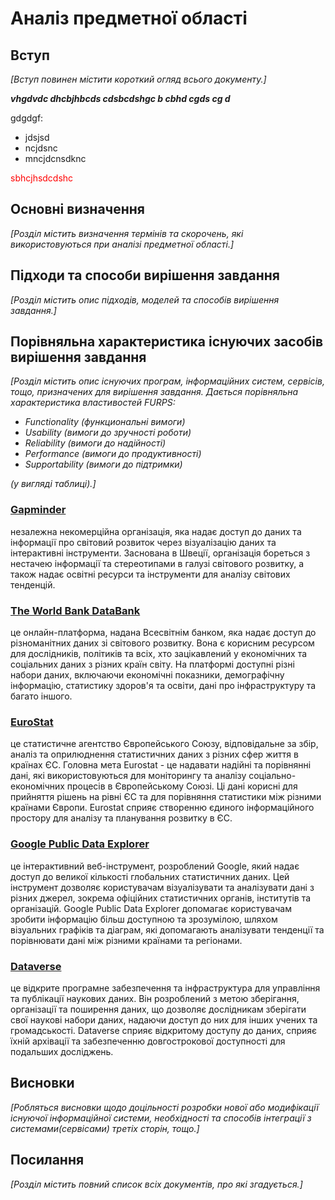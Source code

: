 # Аналіз предметної області

## Вступ

*[Вступ повинен містити короткий огляд всього документу.]*
 
 ***vhgdvdc dhcbjhbcds cdsbcdshgc b cbhd cgds cg d***

 gdgdgf:
 - jdsjsd
 - ncjdsnc
 - mncjdcnsdknc

<span style="color:red"> sbhcjhsdcdshc </span>

## Основні визначення

*[Розділ містить визначення термінів та скорочень, які використовуються при аналізі предметної області.]*

## Підходи та способи вирішення завдання

*[Розділ містить опис підходів, моделей та способів вирішення завдання.]*

## Порівняльна характеристика існуючих засобів вирішення завдання

*[Розділ містить опис існуючих програм, інформаційних систем, сервісів, тощо, призначених для вирішення 
завдання. Дається порівняльна характеристика властивостей FURPS:*
- *Functionality (функциональні вимоги)*
- *Usability (вимоги до зручності роботи)*
- *Reliability (вимоги до надійності)*
- *Performance (вимоги до продуктивності)*
- *Supportability (вимоги до підтримки)*

 *(у вигляді таблиці).]*

### [Gapminder](https://www.gapminder.org/)

незалежна некомерційна організація, яка надає доступ до даних та інформації про світовий розвиток через візуалізацію даних та інтерактивні інструменти. Заснована в Швеції, організація бореться з нестачею інформації та стереотипами в галузі світового розвитку, а також надає освітні ресурси та інструменти для аналізу світових тенденцій.

### [The World Bank DataBank](https://databank.worldbank.org/)

це онлайн-платформа, надана Всесвітнім банком, яка надає доступ до різноманітних даних зі світового розвитку. Вона є корисним ресурсом для дослідників, політиків та всіх, хто зацікавлений у економічних та соціальних даних з різних країн світу. На платформі доступні різні набори даних, включаючи економічні показники, демографічну інформацію, статистику здоров'я та освіти, дані про інфраструктуру та багато іншого.

### [EuroStat](https://ec.europa.eu/eurostat/web/main/data/database)

це статистичне агентство Європейського Союзу, відповідальне за збір, аналіз та оприлюднення статистичних даних з різних сфер життя в країнах ЄС. Головна мета Eurostat - це надавати надійні та порівнянні дані, які використовуються для моніторингу та аналізу соціально-економічних процесів в Європейському Союзі. Ці дані корисні для прийняття рішень на рівні ЄС та для порівняння статистики між різними країнами Європи. Eurostat сприяє створенню єдиного інформаційного простору для аналізу та планування розвитку в ЄС.

### [Google Public Data Explorer](https://www.google.com/publicdata/directory)

це інтерактивний веб-інструмент, розроблений Google, який надає доступ до великої кількості глобальних статистичних даних. Цей інструмент дозволяє користувачам візуалізувати та аналізувати дані з різних джерел, зокрема офіційних статистичних органів, інститутів та організацій. Google Public Data Explorer допомагає користувачам зробити інформацію більш доступною та зрозумілою, шляхом візуальних графіків та діаграм, які допомагають аналізувати тенденції та порівнювати дані між різними країнами та регіонами.

### [Dataverse](https://dataverse.org/)

це відкрите програмне забезпечення та інфраструктура для управління та публікації наукових даних. Він розроблений з метою зберігання, організації та поширення даних, що дозволяє дослідникам зберігати свої наукові набори даних, надаючи доступ до них для інших учених та громадськості. Dataverse сприяє відкритому доступу до даних, сприяє їхній архівації та забезпеченню довгострокової доступності для подальших досліджень.


## Висновки

*[Робляться висновки щодо доцільності розробки нової або модифікації існуючої інформаційної системи, необхідності та способів інтеграції з системами(сервісами) третіх сторін, тощо.]*

## Посилання

*[Розділ містить повний список всіх документів, про які згадується.]*
